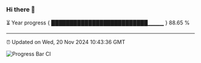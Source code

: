 ### Hi there 👋

⏳ Year progress { ██████████████████████████▁▁▁▁ } 88.65 %

---

⏰ Updated on Wed, 20 Nov 2024 10:43:36 GMT

![Progress Bar CI](https://github.com/IshwaranRudhara/GIT-ACTION/workflows/Progress%20Bar%20CI/badge.svg)

